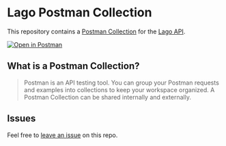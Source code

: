 # Lago Postman Collection

This repository contains a [Postman Collection](/collection.json) for the [Lago API](https://lago.mintlify.app/api-reference/intro).

[![Open in Postman](https://run.pstmn.io/button.svg)](https://www.postman.com/fern-api/workspace/fern-lago)

## What is a Postman Collection?

> Postman is an API testing tool. You can group your Postman requests and examples into collections to keep your workspace organized. A Postman Collection can be shared internally and externally.

## Issues

Feel free to [leave an issue](https://github.com/fern-lago/lago-postman/issues) on this repo.
